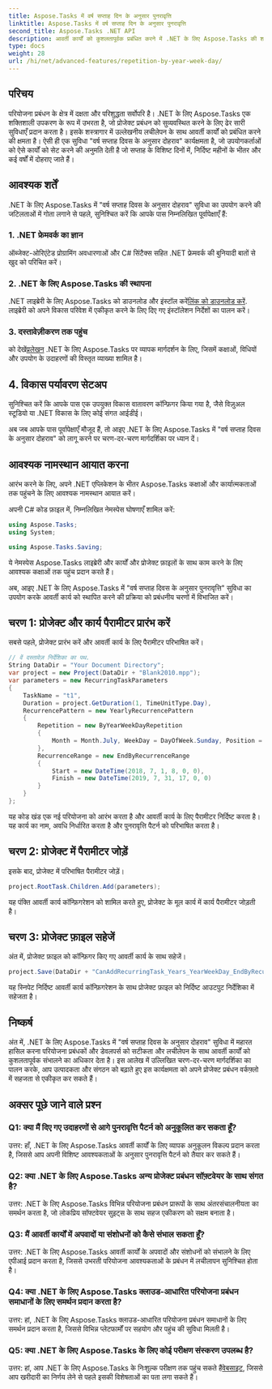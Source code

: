 ```yaml
---
title: Aspose.Tasks में वर्ष सप्ताह दिन के अनुसार पुनरावृत्ति
linktitle: Aspose.Tasks में वर्ष सप्ताह दिन के अनुसार पुनरावृत्ति
second_title: Aspose.Tasks .NET API
description: आवर्ती कार्यों को कुशलतापूर्वक प्रबंधित करने में .NET के लिए Aspose.Tasks की शक्ति का अन्वेषण करें। वर्ष सप्ताह दिवस सुविधा द्वारा दोहराव को लागू करने के लिए चरण-दर-चरण मार्गदर्शिका।
type: docs
weight: 28
url: /hi/net/advanced-features/repetition-by-year-week-day/
---
```

## परिचय

परियोजना प्रबंधन के क्षेत्र में दक्षता और परिशुद्धता सर्वोपरि है। .NET के लिए Aspose.Tasks एक शक्तिशाली उपकरण के रूप में उभरता है, जो प्रोजेक्ट प्रबंधन को सुव्यवस्थित करने के लिए ढेर सारी सुविधाएँ प्रदान करता है। इसके शस्त्रागार में उल्लेखनीय लचीलेपन के साथ आवर्ती कार्यों को प्रबंधित करने की क्षमता है। ऐसी ही एक सुविधा "वर्ष सप्ताह दिवस के अनुसार दोहराव" कार्यक्षमता है, जो उपयोगकर्ताओं को ऐसे कार्यों को सेट करने की अनुमति देती है जो सप्ताह के विशिष्ट दिनों में, निर्दिष्ट महीनों के भीतर और कई वर्षों में दोहराए जाते हैं।

## आवश्यक शर्तें

.NET के लिए Aspose.Tasks में "वर्ष सप्ताह दिवस के अनुसार दोहराव" सुविधा का उपयोग करने की जटिलताओं में गोता लगाने से पहले, सुनिश्चित करें कि आपके पास निम्नलिखित पूर्वापेक्षाएँ हैं:

### 1. .NET फ्रेमवर्क का ज्ञान

ऑब्जेक्ट-ओरिएंटेड प्रोग्रामिंग अवधारणाओं और C# सिंटैक्स सहित .NET फ्रेमवर्क की बुनियादी बातों से खुद को परिचित करें।

### 2. .NET के लिए Aspose.Tasks की स्थापना

 .NET लाइब्रेरी के लिए Aspose.Tasks को डाउनलोड और इंस्टॉल करें[लिंक को डाउनलोड करें](https://releases.aspose.com/tasks/net/). लाइब्रेरी को अपने विकास परिवेश में एकीकृत करने के लिए दिए गए इंस्टॉलेशन निर्देशों का पालन करें।

### 3. दस्तावेज़ीकरण तक पहुंच

 को देखें[प्रलेखन](https://reference.aspose.com/tasks/net/) .NET के लिए Aspose.Tasks पर व्यापक मार्गदर्शन के लिए, जिसमें कक्षाओं, विधियों और उपयोग के उदाहरणों की विस्तृत व्याख्या शामिल है।

## 4. विकास पर्यावरण सेटअप

सुनिश्चित करें कि आपके पास एक उपयुक्त विकास वातावरण कॉन्फ़िगर किया गया है, जैसे विज़ुअल स्टूडियो या .NET विकास के लिए कोई संगत आईडीई।

अब जब आपके पास पूर्वापेक्षाएँ मौजूद हैं, तो आइए .NET के लिए Aspose.Tasks में "वर्ष सप्ताह दिवस के अनुसार दोहराव" को लागू करने पर चरण-दर-चरण मार्गदर्शिका पर ध्यान दें।


## आवश्यक नामस्थान आयात करना

आरंभ करने के लिए, अपने .NET एप्लिकेशन के भीतर Aspose.Tasks कक्षाओं और कार्यात्मकताओं तक पहुंचने के लिए आवश्यक नामस्थान आयात करें।

अपनी C# कोड फ़ाइल में, निम्नलिखित नेमस्पेस घोषणाएँ शामिल करें:

```csharp
using Aspose.Tasks;
using System;

using Aspose.Tasks.Saving;

```

ये नेमस्पेस Aspose.Tasks लाइब्रेरी और कार्यों और प्रोजेक्ट फ़ाइलों के साथ काम करने के लिए आवश्यक कक्षाओं तक पहुंच प्रदान करते हैं।

अब, आइए .NET के लिए Aspose.Tasks में "वर्ष सप्ताह दिवस के अनुसार पुनरावृत्ति" सुविधा का उपयोग करके आवर्ती कार्य को स्थापित करने की प्रक्रिया को प्रबंधनीय चरणों में विभाजित करें।

## चरण 1: प्रोजेक्ट और कार्य पैरामीटर प्रारंभ करें

सबसे पहले, प्रोजेक्ट प्रारंभ करें और आवर्ती कार्य के लिए पैरामीटर परिभाषित करें।

```csharp
// वें दस्तावेज़ निर्देशिका का पथ.
String DataDir = "Your Document Directory";
var project = new Project(DataDir + "Blank2010.mpp");
var parameters = new RecurringTaskParameters
{
    TaskName = "t1",
    Duration = project.GetDuration(1, TimeUnitType.Day),
    RecurrencePattern = new YearlyRecurrencePattern
    {
        Repetition = new ByYearWeekDayRepetition
        {
            Month = Month.July, WeekDay = DayOfWeek.Sunday, Position = OrdinalNumber.First
        },
        RecurrenceRange = new EndByRecurrenceRange
        {
            Start = new DateTime(2018, 7, 1, 8, 0, 0),
            Finish = new DateTime(2019, 7, 31, 17, 0, 0)
        }
    }
};
```

यह कोड खंड एक नई परियोजना को आरंभ करता है और आवर्ती कार्य के लिए पैरामीटर निर्दिष्ट करता है। यह कार्य का नाम, अवधि निर्धारित करता है और पुनरावृत्ति पैटर्न को परिभाषित करता है।

## चरण 2: प्रोजेक्ट में पैरामीटर जोड़ें

इसके बाद, प्रोजेक्ट में परिभाषित पैरामीटर जोड़ें।

```csharp
project.RootTask.Children.Add(parameters);
```

यह पंक्ति आवर्ती कार्य कॉन्फ़िगरेशन को शामिल करते हुए, प्रोजेक्ट के मूल कार्य में कार्य पैरामीटर जोड़ती है।

## चरण 3: प्रोजेक्ट फ़ाइल सहेजें

अंत में, प्रोजेक्ट फ़ाइल को कॉन्फ़िगर किए गए आवर्ती कार्य के साथ सहेजें।

```csharp
project.Save(DataDir + "CanAddRecurringTask_Years_YearWeekDay_EndByRecurrenceRange_Test.mpp", SaveFileFormat.Mpp);
```

यह स्निपेट निर्दिष्ट आवर्ती कार्य कॉन्फ़िगरेशन के साथ प्रोजेक्ट फ़ाइल को निर्दिष्ट आउटपुट निर्देशिका में सहेजता है।

## निष्कर्ष

अंत में, .NET के लिए Aspose.Tasks में "वर्ष सप्ताह दिवस के अनुसार दोहराव" सुविधा में महारत हासिल करना परियोजना प्रबंधकों और डेवलपर्स को सटीकता और लचीलेपन के साथ आवर्ती कार्यों को कुशलतापूर्वक संभालने का अधिकार देता है। इस आलेख में उल्लिखित चरण-दर-चरण मार्गदर्शिका का पालन करके, आप उत्पादकता और संगठन को बढ़ाते हुए इस कार्यक्षमता को अपने प्रोजेक्ट प्रबंधन वर्कफ़्लो में सहजता से एकीकृत कर सकते हैं।

## अक्सर पूछे जाने वाले प्रश्न

### Q1: क्या मैं दिए गए उदाहरणों से आगे पुनरावृत्ति पैटर्न को अनुकूलित कर सकता हूँ?

उत्तर: हाँ, .NET के लिए Aspose.Tasks आवर्ती कार्यों के लिए व्यापक अनुकूलन विकल्प प्रदान करता है, जिससे आप अपनी विशिष्ट आवश्यकताओं के अनुसार पुनरावृत्ति पैटर्न को तैयार कर सकते हैं।

### Q2: क्या .NET के लिए Aspose.Tasks अन्य प्रोजेक्ट प्रबंधन सॉफ़्टवेयर के साथ संगत है?

उत्तर: .NET के लिए Aspose.Tasks विभिन्न परियोजना प्रबंधन प्रारूपों के साथ अंतरसंचालनीयता का समर्थन करता है, जो लोकप्रिय सॉफ्टवेयर सुइट्स के साथ सहज एकीकरण को सक्षम बनाता है।

### Q3: मैं आवर्ती कार्यों में अपवादों या संशोधनों को कैसे संभाल सकता हूँ?

उत्तर: .NET के लिए Aspose.Tasks आवर्ती कार्यों के अपवादों और संशोधनों को संभालने के लिए एपीआई प्रदान करता है, जिससे उभरती परियोजना आवश्यकताओं के प्रबंधन में लचीलापन सुनिश्चित होता है।

### Q4: क्या .NET के लिए Aspose.Tasks क्लाउड-आधारित परियोजना प्रबंधन समाधानों के लिए समर्थन प्रदान करता है?

उत्तर: हां, .NET के लिए Aspose.Tasks क्लाउड-आधारित परियोजना प्रबंधन समाधानों के लिए समर्थन प्रदान करता है, जिससे विभिन्न प्लेटफार्मों पर सहयोग और पहुंच की सुविधा मिलती है।

### Q5: क्या .NET के लिए Aspose.Tasks के लिए कोई परीक्षण संस्करण उपलब्ध है?

उत्तर: हां, आप .NET के लिए Aspose.Tasks के निःशुल्क परीक्षण तक पहुंच सकते हैं[वेबसाइट](https://releases.aspose.com/), जिससे आप खरीदारी का निर्णय लेने से पहले इसकी विशेषताओं का पता लगा सकते हैं।